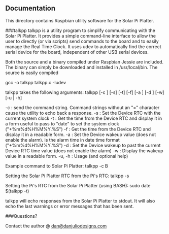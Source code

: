 ## Documentation

This directory contains Raspbian utility software for the Solar Pi Platter.

###talkpp
talkpp is a utility program to simplify communicating with the Solar Pi Platter.  It provides a simple command-line interface to allow the user to directly (or via scripts) send commands to the board and to easily manage the Real Time Clock.  It uses udev to automatically find the correct serial device for the board, independent of other USB serial devices.

Both the source and a binary compiled under Raspbian Jessie are included.  The binary can simply be downloaded and installed in /usr/local/bin.  The source is easily compiled

  gcc -o talkpp talkpp.c -ludev

talkpp takes the following arguments:
   talkpp [-c <command string>]
          [-s] [-t] [-f]
          [-a <alarm timespec>] [-d <delta seconds>] [-w]
          [-u | -h]

   -c <command string> : send the command string.  Command strings without an "="
      character cause the utility to echo back a response.
   -s : Set the Device RTC with the current system clock
   -t : Get the time from the Device RTC and display it in a form useful to
      pass to "date" to set the system clock ("+%m%d%H%M%Y.%S")
   -f : Get the time from the Device RTC and display it in a readable form.
   -a <alarm timespec> : Set the Device wakeup value (does not enable the alarm).
      <alarm timespec> is the alarm time in date time format ("+%m%d%H%M%Y.%S")
   -d <delta seconds> : Set the Device wakeup to <delta seconds> past the current
      Device RTC time value (does not enable the alarm)
   -w : Display the wakeup value in a readable form.
   -u, -h : Usage (and optional help)

Example command to Solar Pi Platter:
  talkpp -c B

Setting the Solar Pi Platter RTC from the Pi's RTC:
  talkpp -s

Setting the Pi's RTC from the Solar Pi Platter (using BASH):
  sudo date $(talkpp -t)

talkpp will echo responses from the Solar Pi Platter to stdout.  It will also echo the last warnings or error messages that has been sent.

###Questions?

Contact the author @ dan@danjuliodesigns.com

